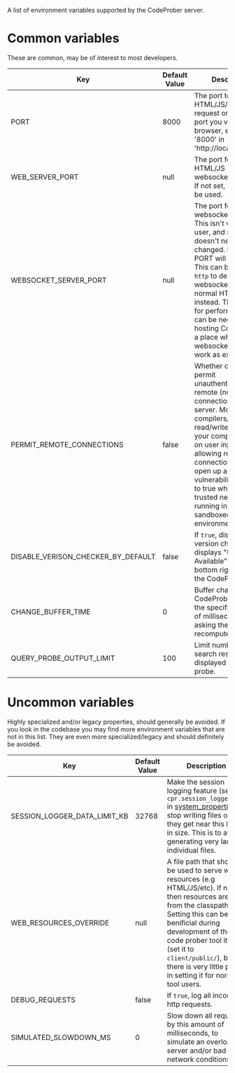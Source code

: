 A list of environment variables supported by the CodeProber server.

# Common variables
These are common, may be of interest to most developers.


| Key                                | Default Value | Description                                                                                                                                                                                                                                                                                                                                                           |
| ---------------------------------- | ------------- | --------------------------------------------------------------------------------------------------------------------------------------------------------------------------------------------------------------------------------------------------------------------------------------------------------------------------------------------------------------------- |
| PORT                               | 8000          | The port to serve HTML/JS/websocket request on. This is the port you visit in your browser, e.g the '8000' in 'http://localhost:8000'                                                                                                                                                                                                                                 |
| WEB_SERVER_PORT                    | null          | The port for for HTML/JS (non-websocket) requests. If not set, PORT will be used.                                                                                                                                                                                                                                                                                     |
| WEBSOCKET_SERVER_PORT              | null          | The port for websocket requests.  This isn't visible to the user, and normally doesn't need to be changed. If not set, PORT will be used. This can be set to `http` to delegate all websocket traffic to normal HTTP requests instead. This is worse for performance, but can be necessary if hosting CodeProber in a place where websocket doesn't work as expected. |
| PERMIT_REMOTE_CONNECTIONS          | false         | Whether or not to permit unauthenticated remote (non-local) connections to the server. Most compilers/analyzers read/write files on your computer based on user input. By allowing remote connections, you open up a potential vulnerability. Only set to true when on a trusted network, or if running inside a sandboxed environment.                               |
| DISABLE_VERISON_CHECKER_BY_DEFAULT | false         | If `true`, disable the version checker that displays "Update Available" in the bottom right corner of the CodeProber client.                                                                                                                                                                                                                                          |
| CHANGE_BUFFER_TIME                 | 0             | Buffer changes in the CodeProber client for the specified number of milliseconds before asking the server to recompute probes.                                                                                                                                                                                                                                        |
| QUERY_PROBE_OUTPUT_LIMIT           | 100           | Limit number of search results displayed in a search probe.                                                                                                                                                                                                                                                                                                           |


# Uncommon variables
Highly specialized and/or legacy properties, should generally be avoided.
If you look in the codebase you may find more environment variables that are not in this list. They are even more specialized/legacy and should definitely be avoided.

| Key                          | Default Value | Description                                                                                                                                                                                                                                                                                                       |
| ---------------------------- | ------------- | ----------------------------------------------------------------------------------------------------------------------------------------------------------------------------------------------------------------------------------------------------------------------------------------------------------------- |
| SESSION_LOGGER_DATA_LIMIT_KB | 32768         | Make the session logging feature (see `cpr.session_logger_dir` in [system_properties](system_properties)) stop writing files once they get near this limit in size. This is to avoid generating very large individual files.                                                                                                       |
| WEB_RESOURCES_OVERRIDE       | null          | A file path that should be used to serve web resources (e.g HTML/JS/etc). If null, then resources are read from the classpath. Setting this can be benificial during development of the code prober tool itself (set it to `client/public/`), but there is very little point in setting it for normal tool users. |
| DEBUG_REQUESTS               | false         | If `true`, log all incoming http requests.                                                                                                                                                                                                                                                                        |
| SIMULATED_SLOWDOWN_MS        | 0             | Slow down all requests by this amount of milliseconds, to simulate an overloaded server and/or bad network conditions.                                                                                                                                                                                            |
